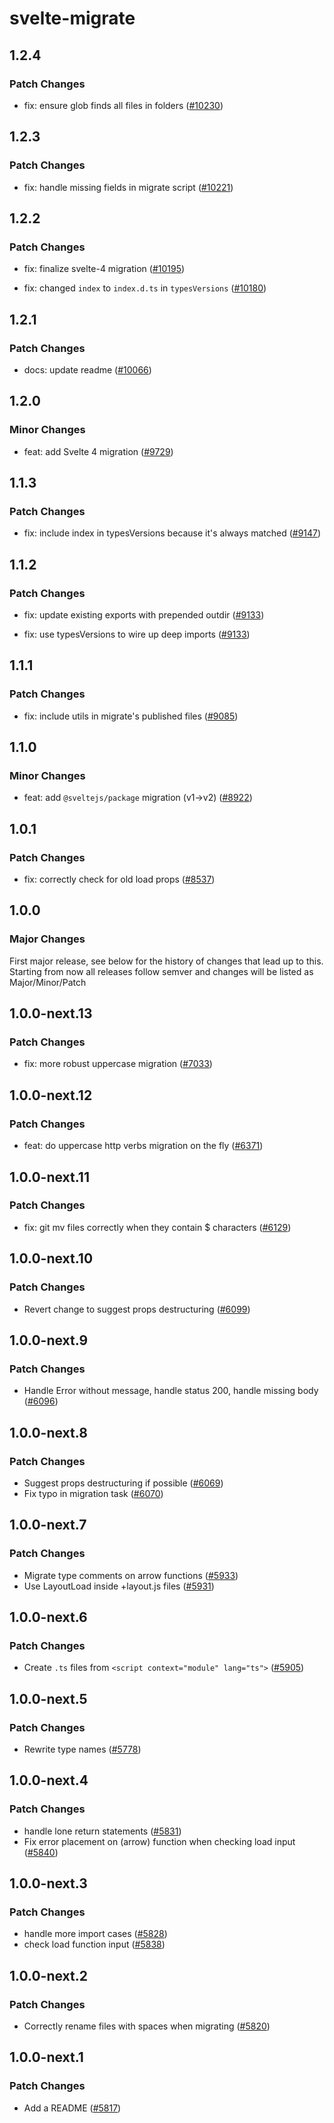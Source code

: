 # svelte-migrate

## 1.2.4

### Patch Changes

- fix: ensure glob finds all files in folders ([#10230](https://github.com/sveltejs/kit/pull/10230))

## 1.2.3

### Patch Changes

- fix: handle missing fields in migrate script ([#10221](https://github.com/sveltejs/kit/pull/10221))

## 1.2.2

### Patch Changes

- fix: finalize svelte-4 migration ([#10195](https://github.com/sveltejs/kit/pull/10195))

- fix: changed `index` to `index.d.ts` in `typesVersions` ([#10180](https://github.com/sveltejs/kit/pull/10180))

## 1.2.1

### Patch Changes

- docs: update readme ([#10066](https://github.com/sveltejs/kit/pull/10066))

## 1.2.0

### Minor Changes

- feat: add Svelte 4 migration ([#9729](https://github.com/sveltejs/kit/pull/9729))

## 1.1.3

### Patch Changes

- fix: include index in typesVersions because it's always matched ([#9147](https://github.com/sveltejs/kit/pull/9147))

## 1.1.2

### Patch Changes

- fix: update existing exports with prepended outdir ([#9133](https://github.com/sveltejs/kit/pull/9133))

- fix: use typesVersions to wire up deep imports ([#9133](https://github.com/sveltejs/kit/pull/9133))

## 1.1.1

### Patch Changes

- fix: include utils in migrate's published files ([#9085](https://github.com/sveltejs/kit/pull/9085))

## 1.1.0

### Minor Changes

- feat: add `@sveltejs/package` migration (v1->v2) ([#8922](https://github.com/sveltejs/kit/pull/8922))

## 1.0.1

### Patch Changes

- fix: correctly check for old load props ([#8537](https://github.com/sveltejs/kit/pull/8537))

## 1.0.0

### Major Changes

First major release, see below for the history of changes that lead up to this.
Starting from now all releases follow semver and changes will be listed as Major/Minor/Patch

## 1.0.0-next.13

### Patch Changes

- fix: more robust uppercase migration ([#7033](https://github.com/sveltejs/kit/pull/7033))

## 1.0.0-next.12

### Patch Changes

- feat: do uppercase http verbs migration on the fly ([#6371](https://github.com/sveltejs/kit/pull/6371))

## 1.0.0-next.11

### Patch Changes

- fix: git mv files correctly when they contain \$ characters ([#6129](https://github.com/sveltejs/kit/pull/6129))

## 1.0.0-next.10

### Patch Changes

- Revert change to suggest props destructuring ([#6099](https://github.com/sveltejs/kit/pull/6099))

## 1.0.0-next.9

### Patch Changes

- Handle Error without message, handle status 200, handle missing body ([#6096](https://github.com/sveltejs/kit/pull/6096))

## 1.0.0-next.8

### Patch Changes

- Suggest props destructuring if possible ([#6069](https://github.com/sveltejs/kit/pull/6069))
- Fix typo in migration task ([#6070](https://github.com/sveltejs/kit/pull/6070))

## 1.0.0-next.7

### Patch Changes

- Migrate type comments on arrow functions ([#5933](https://github.com/sveltejs/kit/pull/5933))
- Use LayoutLoad inside +layout.js files ([#5931](https://github.com/sveltejs/kit/pull/5931))

## 1.0.0-next.6

### Patch Changes

- Create `.ts` files from `<script context="module" lang="ts">` ([#5905](https://github.com/sveltejs/kit/pull/5905))

## 1.0.0-next.5

### Patch Changes

- Rewrite type names ([#5778](https://github.com/sveltejs/kit/pull/5778))

## 1.0.0-next.4

### Patch Changes

- handle lone return statements ([#5831](https://github.com/sveltejs/kit/pull/5831))
- Fix error placement on (arrow) function when checking load input ([#5840](https://github.com/sveltejs/kit/pull/5840))

## 1.0.0-next.3

### Patch Changes

- handle more import cases ([#5828](https://github.com/sveltejs/kit/pull/5828))
- check load function input ([#5838](https://github.com/sveltejs/kit/pull/5838))

## 1.0.0-next.2

### Patch Changes

- Correctly rename files with spaces when migrating ([#5820](https://github.com/sveltejs/kit/pull/5820))

## 1.0.0-next.1

### Patch Changes

- Add a README ([#5817](https://github.com/sveltejs/kit/pull/5817))
